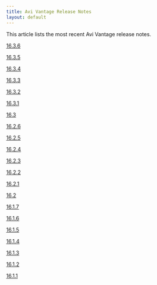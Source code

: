 ```yaml
---
title: Avi Vantage Release Notes
layout: default
---
```

This article lists the most recent Avi Vantage release notes.

<a href="/avi-vantage-16-3-6-release-notes/">16.3.6</a>

<a href="/avi-vantage-16-3-5-release-notes/">16.3.5</a>

<a href="/avi-vantage-16-3-4-release-notes/">16.3.4</a>

<a href="/avi-vantage-16-3-3-release-notes/">16.3.3</a>

<a href="/avi-vantage-16-3-2-release-notes/">16.3.2</a>

<a href="/avi-vantage-16-3-1-release-notes/">16.3.1</a>

<a href="/avi-vantage-16-3-release-notes/">16.3</a>

<a href="/avi-vantage-16-2-6-release-notes/">16.2.6</a>

<a href="/avi-vantage-16-2-5-release-notes/">16.2.5</a>

<a href="/avi-vantage-16-2-4-release-notes/">16.2.4</a>

<a href="/avi-vantage-16-2-3-release-notes/">16.2.3</a>

<a href="/avi-vantage-16-2-2-release-notes/">16.2.2</a>

<a href="/avi-vantage-16-2-1-release-notes/">16.2.1</a>

<a href="/avi-vantage-16-2-release-notes/">16.2</a>

<a href="/avi-vantage-16-1-7-release-notes/">16.1.7</a>

<a href="/avi-vantage-16-1-6-release-notes/">16.1.6</a>

<a href="/avi-vantage-16-1-5-release-notes/">16.1.5</a>

<a href="/avi-vantage-16-1-4-release-notes/">16.1.4</a>

<a href="/avi-vantage-16-1-3-release-notes/">16.1.3</a>

<a href="/avi-vantage-16-1-2-release-notes/">16.1.2</a>

<a href="/avi-vantage-16-1-6-release-notes/">16.1.1</a>
